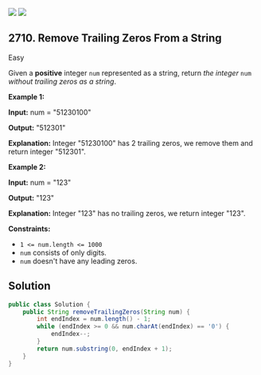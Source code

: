 [![](https://img.shields.io/github/stars/javadev/LeetCode-in-Java?label=Stars&style=flat-square)](https://github.com/javadev/LeetCode-in-Java)
[![](https://img.shields.io/github/forks/javadev/LeetCode-in-Java?label=Fork%20me%20on%20GitHub%20&style=flat-square)](https://github.com/javadev/LeetCode-in-Java/fork)

## 2710\. Remove Trailing Zeros From a String

Easy

Given a **positive** integer `num` represented as a string, return _the integer_ `num` _without trailing zeros as a string_.

**Example 1:**

**Input:** num = "51230100"

**Output:** "512301"

**Explanation:** Integer "51230100" has 2 trailing zeros, we remove them and return integer "512301".

**Example 2:**

**Input:** num = "123"

**Output:** "123"

**Explanation:** Integer "123" has no trailing zeros, we return integer "123".

**Constraints:**

*   `1 <= num.length <= 1000`
*   `num` consists of only digits.
*   `num` doesn't have any leading zeros.

## Solution

```java
public class Solution {
    public String removeTrailingZeros(String num) {
        int endIndex = num.length() - 1;
        while (endIndex >= 0 && num.charAt(endIndex) == '0') {
            endIndex--;
        }
        return num.substring(0, endIndex + 1);
    }
}
```